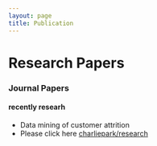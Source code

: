 ```yaml
---
layout: page
title: Publication
---
```


# Research Papers

### Journal Papers

#### recently researh 
* Data mining of customer attrition
* Please click here [charliepark/research](https://rpubs.com/charliepark/sypark) 

